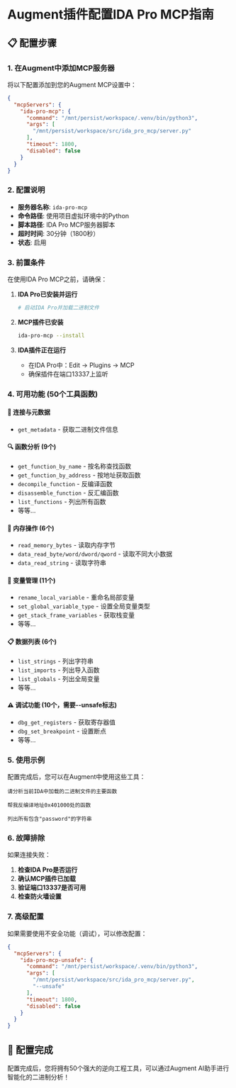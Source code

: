 # Augment插件配置IDA Pro MCP指南

## 📋 配置步骤

### 1. 在Augment中添加MCP服务器

将以下配置添加到您的Augment MCP设置中：

```json
{
  "mcpServers": {
    "ida-pro-mcp": {
      "command": "/mnt/persist/workspace/.venv/bin/python3",
      "args": [
        "/mnt/persist/workspace/src/ida_pro_mcp/server.py"
      ],
      "timeout": 1800,
      "disabled": false
    }
  }
}
```

### 2. 配置说明

- **服务器名称**: `ida-pro-mcp`
- **命令路径**: 使用项目虚拟环境中的Python
- **脚本路径**: IDA Pro MCP服务器脚本
- **超时时间**: 30分钟（1800秒）
- **状态**: 启用

### 3. 前置条件

在使用IDA Pro MCP之前，请确保：

1. **IDA Pro已安装并运行**
   ```bash
   # 启动IDA Pro并加载二进制文件
   ```

2. **MCP插件已安装**
   ```bash
   ida-pro-mcp --install
   ```

3. **IDA插件正在运行**
   - 在IDA Pro中：Edit -> Plugins -> MCP
   - 确保插件在端口13337上监听

### 4. 可用功能 (50个工具函数)

#### 🔗 连接与元数据
- `get_metadata` - 获取二进制文件信息

#### 🔍 函数分析 (9个)
- `get_function_by_name` - 按名称查找函数
- `get_function_by_address` - 按地址获取函数
- `decompile_function` - 反编译函数
- `disassemble_function` - 反汇编函数
- `list_functions` - 列出所有函数
- 等等...

#### 💾 内存操作 (6个)
- `read_memory_bytes` - 读取内存字节
- `data_read_byte/word/dword/qword` - 读取不同大小数据
- `data_read_string` - 读取字符串

#### 🔧 变量管理 (11个)
- `rename_local_variable` - 重命名局部变量
- `set_global_variable_type` - 设置全局变量类型
- `get_stack_frame_variables` - 获取栈变量
- 等等...

#### 📋 数据列表 (6个)
- `list_strings` - 列出字符串
- `list_imports` - 列出导入函数
- `list_globals` - 列出全局变量
- 等等...

#### ⚠️ 调试功能 (10个，需要--unsafe标志)
- `dbg_get_registers` - 获取寄存器值
- `dbg_set_breakpoint` - 设置断点
- 等等...

### 5. 使用示例

配置完成后，您可以在Augment中使用这些工具：

```
请分析当前IDA中加载的二进制文件的主要函数
```

```
帮我反编译地址0x401000处的函数
```

```
列出所有包含"password"的字符串
```

### 6. 故障排除

如果连接失败：

1. **检查IDA Pro是否运行**
2. **确认MCP插件已加载**
3. **验证端口13337是否可用**
4. **检查防火墙设置**

### 7. 高级配置

如果需要使用不安全功能（调试），可以修改配置：

```json
{
  "mcpServers": {
    "ida-pro-mcp-unsafe": {
      "command": "/mnt/persist/workspace/.venv/bin/python3",
      "args": [
        "/mnt/persist/workspace/src/ida_pro_mcp/server.py",
        "--unsafe"
      ],
      "timeout": 1800,
      "disabled": false
    }
  }
}
```

## 🎯 配置完成

配置完成后，您将拥有50个强大的逆向工程工具，可以通过Augment AI助手进行智能化的二进制分析！
